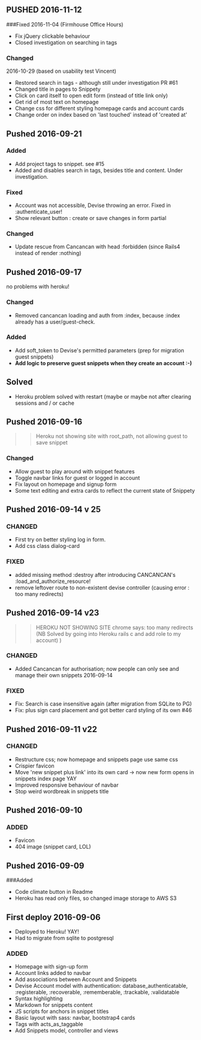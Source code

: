 
## PUSHED 2016-11-12
###Fixed
2016-11-04 (Firmhouse Office Hours)
- Fix jQuery clickable behaviour 
- Closed investigation on searching in tags

### Changed
2016-10-29 (based on usability test Vincent)
- Restored search in tags - although still under investigation PR #61
- Changed title in pages to Snippety
- Click on card itself to open edit form (instead of title link only)
- Get rid of most text on homepage
- Change css for different styling homepage cards and account cards
- Change order on index based on 'last touched' instead of 'created at'

## Pushed 2016-09-21
### Added
- Add project tags to snippet. see #15
- Added and disables search in tags, besides title and content. Under investigation. 

### Fixed
- Account was not accessible, Devise throwing an error. Fixed in :authenticate_user! 
- Show relevant button : create or save changes in form partial

### Changed
- Update rescue from Cancancan with head :forbidden (since Rails4 instead of render :nothing)

## Pushed 2016-09-17
no problems with heroku!
### Changed 
- Removed cancancan loading and auth from :index, because :index already has a user/guest-check.

### Added
- Add soft_token to Devise's permitted parameters (prep for migration guest snippets)
- **Add logic to preserve guest snippets when they create an account :-)**

## Solved 
- Heroku problem solved with restart (maybe or maybe not after clearing sessions and / or cache

## Pushed 2016-09-16 
>> Heroku not showing site with root_path, not allowing guest to save snippet
### Changed 
- Allow guest to play around with snippet features
- Toggle navbar links for guest or logged in account
- Fix layout on homepage and signup form
- Some text editing and extra cards to reflect the current state of Snippety

## Pushed 2016-09-14 v 25
### CHANGED
- First try on better styling log in form.
- Add css class dialog-card

### FIXED
- added missing method :destroy after introducing CANCANCAN's :load_and_authorize_resource!
- remove leftover route to non-existent devise controller (causing error : too many redirects)

## Pushed 2016-09-14 v23 
>> HEROKU NOT SHOWING SITE chrome says: too many redirects (NB Solved by going into Heroku rails c and add role to my account) )

### CHANGED
- Added Cancancan for authorisation; now people can only see and manage their own snippets 2016-09-14 

### FIXED
- Fix: Search is case insensitive again (after migration from SQLite to PG)
- Fix: plus sign card placement and got better card styling of its own #46 

## Pushed 2016-09-11 v22
### CHANGED
- Restructure css; now homepage and snippets page use same css
- Crispier favicon
- Move 'new snippet plus link' into its own card -> now new form opens in snippets index page YAY
- Improved responsive behaviour of navbar
- Stop weird wordbreak in snippets title  

## Pushed 2016-09-10 
### ADDED
- Favicon
- 404 image (snippet card, LOL)

## Pushed 2016-09-09
###Added 
- Code climate button in Readme
- Heroku has read only files, so changed image storage to AWS S3 

## First deploy 2016-09-06
- Deployed to Heroku! YAY!
- Had to migrate from sqlite to postgresql

### ADDED
- Homepage with sign-up form
- Account links added to navbar
- Add associations between Account and Snippets 
- Devise Account model with authentication: database_authenticatable, :registerable, :recoverable, :rememberable, :trackable, :validatable
- Syntax highlighting
- Markdown for snippets content 
- JS scripts for anchors in snippet titles
- Basic layout with sass: navbar, bootstrap4 cards
- Tags with acts_as_taggable
- Add Snippets model, controller and views
